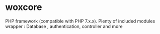 # woxcore
PHP framework (compatible with PHP 7.x.x). Plenty of included modules wrapper : Database , authentication, controller and more
